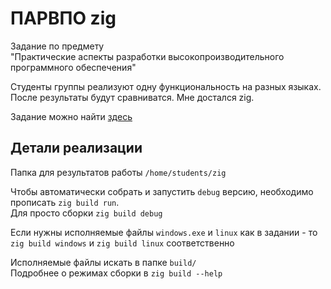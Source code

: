 # ПАРВПО zig
Задание по предмету\
"Практические аспекты разработки высокопроизводительного программного обеспечения"

Студенты группы реализуют одну функциональность на разных языках. После результаты будут сравниватся. Мне достался zig.

Задание можно найти [здесь](https://technostrife.notion.site/2457e822b3da415abb53f3132ac09442)

## Детали реализации
Папка для результатов работы `/home/students/zig`

Чтобы автоматически собрать и запустить `debug` версию, необходимо прописать `zig build run`. \
Для просто сборки `zig build debug`

Если нужны исполняемые файлы `windows.exe` и `linux` как в задании - то `zig build windows` и `zig build linux` соответственно

Исполняемые файлы искать в папке `build/`\
Подробнее о режимах сборки в `zig build --help`